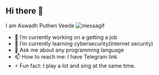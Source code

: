 ## Hi there 👋
I am Aswadh Puthen Veede
![messagif](https://github.com/user-attachments/assets/d4c978a4-9a57-4beb-a5e0-59a23f253b54)
- 🔭 I’m currently working on a getting a job
- 🌱 I’m currently learning cybersecurity(internet security)
- 💬 Ask me about any programming language
- 📫 How to reach me: I have Telegram link
- ⚡ Fun fact: I play a lot and sing at the same time.
